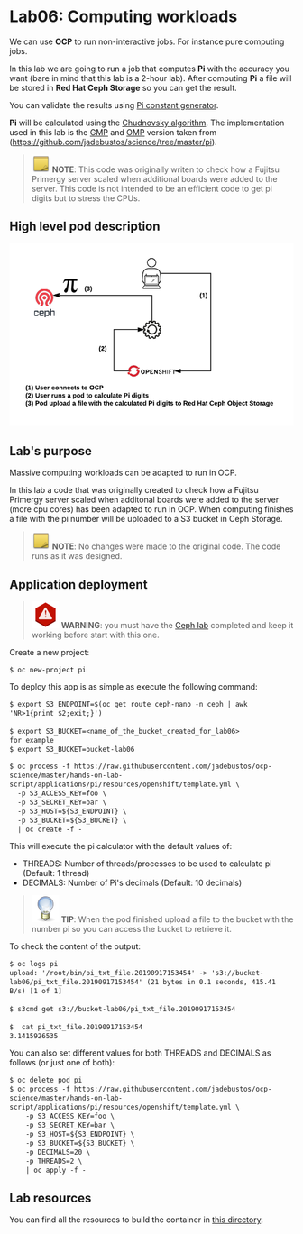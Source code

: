 # Lab06: Computing workloads

We can use **OCP** to run non-interactive jobs. For instance pure computing jobs.

In this lab we are going to run a job that computes **Pi** with the accuracy you want (bare in mind that this lab is a 2-hour lab). After computing **Pi** a file will be stored in **Red Hat Ceph Storage** so you can get the result.

You can validate the results using [Pi constant generator](https://www.browserling.com/tools/pi-digits).

**Pi** will be calculated using the [Chudnovsky algorithm](https://en.wikipedia.org/wiki/Chudnovsky_algorithm). The implementation used in this lab is the [GMP](https://gmplib.org/) and [OMP](https://www.openmp.org/) version taken from (https://github.com/jadebustos/science/tree/master/pi).

> ![NOTE](../imgs/note-icon.png) **__NOTE__**: This code was originally writen to check how a Fujitsu Primergy server scaled when additional boards were added to the server. This code is not intended to be an efficient code to get pi digits but to stress the CPUs.

## High level pod description

![pi](imgs/pi.png)

## Lab's purpose

Massive computing workloads can be adapted to run in OCP.

In this lab a code that was originally created to check how a Fujitsu Primergy server scaled when additonal boards were added to the server (more cpu cores) has been adapted to run in OCP. When computing finishes a file with the pi number will be uploaded to a S3 bucket in Ceph Storage.

> ![NOTE](../imgs/note-icon.png) **__NOTE__**: No changes were made to the original code. The code runs as it was designed.

## Application deployment

> ![WARNING](../imgs/warning-icon.png) **__WARNING__**: you must have the [Ceph lab](https://github.com/jadebustos/ocp-science/tree/master/hands-on-lab-script/ceph) completed and keep it working before start with this one.

Create a new project:

```
$ oc new-project pi
```

To deploy this app is as simple as execute the following command:

```
$ export S3_ENDPOINT=$(oc get route ceph-nano -n ceph | awk 'NR>1{print $2;exit;}')

$ export S3_BUCKET=<name_of_the_bucket_created_for_lab06>
for example
$ export S3_BUCKET=bucket-lab06
```

```
$ oc process -f https://raw.githubusercontent.com/jadebustos/ocp-science/master/hands-on-lab-script/applications/pi/resources/openshift/template.yml \
  -p S3_ACCESS_KEY=foo \
  -p S3_SECRET_KEY=bar \
  -p S3_HOST=${S3_ENDPOINT} \
  -p S3_BUCKET=${S3_BUCKET} \
  | oc create -f -
```

This will execute the pi calculator with the default values of:

- THREADS: Number of threads/processes to be used to calculate pi (Default: 1 thread)
- DECIMALS: Number of Pi's decimals (Default: 10 decimals)

> ![TIP](../imgs/tip-icon.png) **__TIP__**: When the pod finished upload a file to the bucket with the number pi so you can access the bucket to retrieve it.

To check the content of the output:
```
$ oc logs pi
upload: '/root/bin/pi_txt_file.20190917153454' -> 's3://bucket-lab06/pi_txt_file.20190917153454' (21 bytes in 0.1 seconds, 415.41 B/s) [1 of 1]

$ s3cmd get s3://bucket-lab06/pi_txt_file.20190917153454

$  cat pi_txt_file.20190917153454
3.1415926535
```

You can also set different values for both THREADS and DECIMALS as follows (or just one of both):

```
$ oc delete pod pi
$ oc process -f https://raw.githubusercontent.com/jadebustos/ocp-science/master/hands-on-lab-script/applications/pi/resources/openshift/template.yml \
    -p S3_ACCESS_KEY=foo \
    -p S3_SECRET_KEY=bar \
    -p S3_HOST=${S3_ENDPOINT} \
    -p S3_BUCKET=${S3_BUCKET} \
    -p DECIMALS=20 \
    -p THREADS=2 \
    | oc apply -f -
```



## Lab resources

You can find all the resources to build the container in [this directory](https://github.com/jadebustos/ocp-science/tree/master/hands-on-lab-script/applications/pi/resources).

